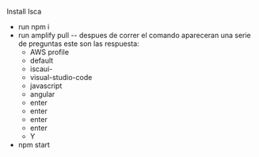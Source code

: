Install Isca
- run npm i
- run amplify pull
    -- despues de correr el comando apareceran una serie de preguntas este son las respuesta:
    - AWS profile
    - default
    - iscaui-
    - visual-studio-code
    - javascript
    - angular
    - enter
    - enter
    - enter
    - enter
    - Y
- npm start
